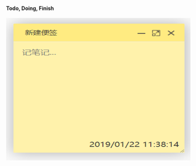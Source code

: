 #### Todo, Doing, Finish

<p align="center">
    <img
      src="assets/note.png"
      width="100%"
      height="390"
    />
</p>